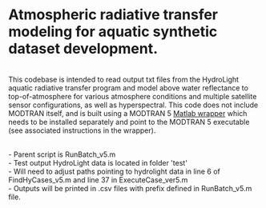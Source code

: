 # Atmospheric radiative transfer modeling for aquatic synthetic dataset development. 

<br>This codebase is intended to read output txt files from the HydroLight aquatic radiative transfer program and model above water reflectance to top-of-atmosphere for various atmosphere conditions and multiple satellite sensor configurations, as well as hyperspectral. This code does not include MODTRAN itself, and is built using a MODTRAN 5 [Matlab wrapper](https://www.mathworks.com/matlabcentral/fileexchange/31961-derekjgriffith-matlab-modtran-5) which needs to be installed separately and point to the MODTRAN 5 executable (see associated instructions in the wrapper). 

<br>- Parent script is RunBatch_v5.m
<br>- Test output HydroLight data is located in folder 'test'
<br>- Will need to adjust paths pointing to hydrolight data in line 6 of FindHyCases_v5.m and line 37 in ExecuteCase_ver5.m
<br>- Outputs will be printed in .csv files with prefix defined in RunBatch_v5.m file. 
